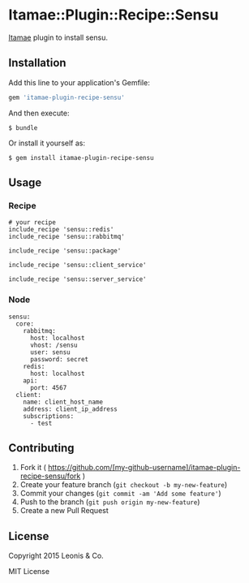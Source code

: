 # Itamae::Plugin::Recipe::Sensu

[Itamae](https://github.com/itamae-kitchen/itamae) plugin to install sensu.

## Installation

Add this line to your application's Gemfile:

```ruby
gem 'itamae-plugin-recipe-sensu'
```

And then execute:

    $ bundle

Or install it yourself as:

    $ gem install itamae-plugin-recipe-sensu

## Usage

### Recipe

```
# your recipe
include_recipe 'sensu::redis'
include_recipe 'sensu::rabbitmq'

include_recipe 'sensu::package'

include_recipe 'sensu::client_service'

include_recipe 'sensu::server_service'
```

### Node

```
sensu:
  core:
    rabbitmq:
      host: localhost
      vhost: /sensu
      user: sensu
      password: secret
    redis:
      host: localhost
    api:
      port: 4567
  client:
    name: client_host_name
    address: client_ip_address
    subscriptions:
      - test
```

## Contributing

1. Fork it ( https://github.com/[my-github-username]/itamae-plugin-recipe-sensu/fork )
2. Create your feature branch (`git checkout -b my-new-feature`)
3. Commit your changes (`git commit -am 'Add some feature'`)
4. Push to the branch (`git push origin my-new-feature`)
5. Create a new Pull Request

## License

Copyright 2015 Leonis & Co.

MIT License
